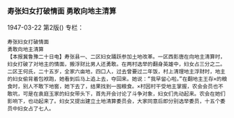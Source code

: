 ### 寿张妇女打破情面  勇敢向地主清算

1947-03-22
第2版()
专栏：

    寿张妇女打破情面
    勇敢向地主清算
    【本报冀鲁豫二十日电】寿张县一、二区妇女踊跃参加土地改革。一区西影唐在向地主清算时，妇女打破了对地主的情面，搬浮财比男人还勇敢。在两村选举的翻身英雄中，妇女占三分之二。二区王何氏，二十五岁，全家六亩地，四口人，过去曾要过二年饭，村上清理地主浮财时，地主的妇女偷背着包袱跑，她看到后马上追上去，夺回来。她说：“我早留心啦。”在翻地主王存×的粮食时，别人不敢下地窖，她下去了，结果找到一囤粮食。×村因村干受地主掌握，农会会员也不敢吭，可是在袁庭玉家的妇女带头下，首先开会讨论了斗争对象，妇女们先动起来。农会在她们影响下，也动起来了。妇女又提出建立土地清算委员会，大家同意后即分别选举委员，十五个委员中妇女占了七人。
